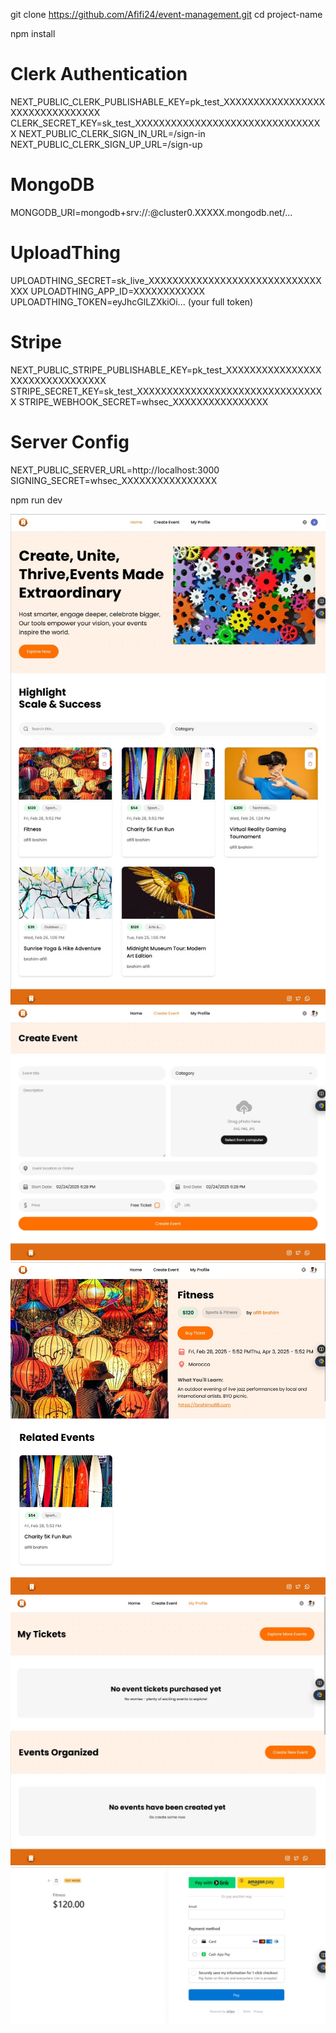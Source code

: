 <!-- Clone project -->

git clone https://github.com/Afifi24/event-management.git
cd project-name

<!-- Installation -->

npm install

<!-- Set up environment -->

# Clerk Authentication

NEXT_PUBLIC_CLERK_PUBLISHABLE_KEY=pk_test_XXXXXXXXXXXXXXXXXXXXXXXXXXXXXXXX
CLERK_SECRET_KEY=sk_test_XXXXXXXXXXXXXXXXXXXXXXXXXXXXXXXX
NEXT_PUBLIC_CLERK_SIGN_IN_URL=/sign-in
NEXT_PUBLIC_CLERK_SIGN_UP_URL=/sign-up

# MongoDB

MONGODB_URI=mongodb+srv://<username>:<password>@cluster0.XXXXX.mongodb.net/...

# UploadThing

UPLOADTHING_SECRET=sk_live_XXXXXXXXXXXXXXXXXXXXXXXXXXXXXXXX
UPLOADTHING_APP_ID=XXXXXXXXXXXX
UPLOADTHING_TOKEN=eyJhcGlLZXkiOi... (your full token)

# Stripe

NEXT_PUBLIC_STRIPE_PUBLISHABLE_KEY=pk_test_XXXXXXXXXXXXXXXXXXXXXXXXXXXXXXXX
STRIPE_SECRET_KEY=sk_test_XXXXXXXXXXXXXXXXXXXXXXXXXXXXXXXX
STRIPE_WEBHOOK_SECRET=whsec_XXXXXXXXXXXXXXXX

# Server Config

NEXT_PUBLIC_SERVER_URL=http://localhost:3000
SIGNING_SECRET=whsec_XXXXXXXXXXXXXXXX

<!-- run the application -->

npm run dev

<!-- Screen Shoots -->

![Homepage](/public/assets/screenShoots/Home.jpg)
![createEvents](/public/assets/screenShoots/createEvents.jpg)
![eventDetails](/public/assets/screenShoots/eventDetails.jpg)
![profile](/public/assets/screenShoots/profile.jpg)
![stripe](/public/assets/screenShoots/stripe.jpg)
